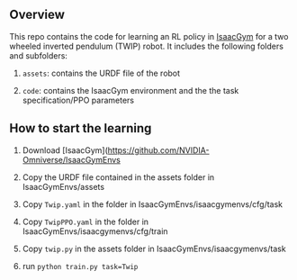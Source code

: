 ## Overview
This repo contains the code for learning an RL policy in [IsaacGym](https://github.com/NVIDIA-Omniverse/IsaacGymEnvs) for a two wheeled inverted pendulum (TWIP) robot. It includes the following folders and subfolders:

1. ```assets```: contains the URDF file of the robot

2. ```code```: contains the IsaacGym environment and the the task specification/PPO parameters

## How to start the learning
1. Download [IsaacGym](https://github.com/NVIDIA-Omniverse/IsaacGymEnvs

2. Copy the URDF file contained in the assets folder in IsaacGymEnvs/assets

3. Copy ```Twip.yaml``` in the folder in IsaacGymEnvs/isaacgymenvs/cfg/task

4. Copy ```TwipPPO.yaml``` in the folder in IsaacGymEnvs/isaacgymenvs/cfg/train

5. Copy ```twip.py``` in the assets folder in IsaacGymEnvs/isaacgymenvs/task

6. run ```python train.py task=Twip```


